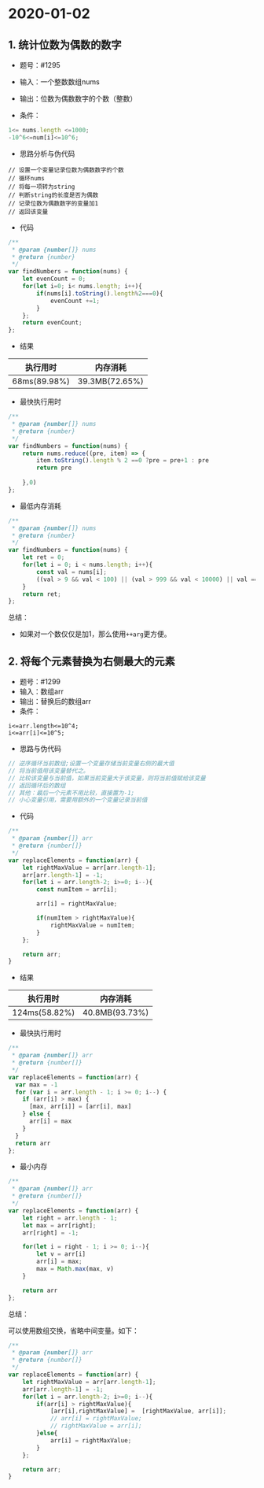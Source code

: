 # 2020-01-02

## 1. 统计位数为偶数的数字

- 题号：#1295

- 输入：一个整数数组nums
- 输出：位数为偶数数字的个数（整数）
- 条件：

```js
1<= nums.length <=1000;
-10^6<=num[i]<=10^6;
```

- 思路分析与伪代码

```text
// 设置一个变量记录位数为偶数数字的个数
// 循环nums
// 将每一项转为string
// 判断string的长度是否为偶数
// 记录位数为偶数数字的变量加1
// 返回该变量
```

- 代码

```js
/**
 * @param {number[]} nums
 * @return {number}
 */
var findNumbers = function(nums) {
    let evenCount = 0;
    for(let i=0; i< nums.length; i++){
        if(nums[i].toString().length%2===0){
            evenCount +=1;
        }
    };
    return evenCount;
};
```

- 结果

| 执行用时     | 内存消耗       |
| ------------ | -------------- |
| 68ms(89.98%) | 39.3MB(72.65%) |

- 最快执行用时

```js
/**
 * @param {number[]} nums
 * @return {number}
 */
var findNumbers = function(nums) {
    return nums.reduce((pre, item) => {
        item.toString().length % 2 ==0 ?pre = pre+1 : pre
        return pre
           
    },0)
};
```

- 最低内存消耗

```js
/**
 * @param {number[]} nums
 * @return {number}
 */
var findNumbers = function(nums) {
    let ret = 0;
    for(let i = 0; i < nums.length; i++){
        const val = nums[i];
        ((val > 9 && val < 100) || (val > 999 && val < 10000) || val === 100000) && ++ret;
    }
    return ret;
};
```

总结：

- 如果对一个数仅仅是加1，那么使用`++arg`更方便。

## 2. 将每个元素替换为右侧最大的元素

- 题号：#1299
- 输入：数组arr
- 输出：替换后的数组arr
- 条件：

```text
i<=arr.length<=10^4;
i<=arr[i]<=10^5;
```

- 思路与伪代码

```js
// 逆序循环当前数组;设置一个变量存储当前变量右侧的最大值
// 将当前值用该变量替代之。
// 比较该变量与当前值，如果当前变量大于该变量，则将当前值赋给该变量
// 返回循环后的数组
// 其他：最后一个元素不用比较，直接置为-1;
// 小心变量引用，需要用额外的一个变量记录当前值
```

- 代码

```js
/**
 * @param {number[]} arr
 * @return {number[]}
 */
var replaceElements = function(arr) {
    let rightMaxValue = arr[arr.length-1];
    arr[arr.length-1] = -1;
    for(let i = arr.length-2; i>=0; i--){
        const numItem = arr[i];

        arr[i] = rightMaxValue;

        if(numItem > rightMaxValue){
            rightMaxValue = numItem;
        }
    };

    return arr;
}
```

- 结果

| 执行用时      | 内存消耗       |
| ------------- | -------------- |
| 124ms(58.82%) | 40.8MB(93.73%) |

- 最快执行用时

```js
/**
 * @param {number[]} arr
 * @return {number[]}
 */
var replaceElements = function(arr) {
  var max = -1
  for (var i = arr.length - 1; i >= 0; i--) {
    if (arr[i] > max) {
      [max, arr[i]] = [arr[i], max]
    } else {
      arr[i] = max
    }
  }
  return arr
};
```

- 最小内存

```js
/**
 * @param {number[]} arr
 * @return {number[]}
 */
var replaceElements = function(arr) {
    let right = arr.length - 1;
    let max = arr[right];
    arr[right] = -1;

    for(let i = right - 1; i >= 0; i--){
        let v = arr[i]
        arr[i] = max;
        max = Math.max(max, v)
    }

    return arr
};
```

总结：

可以使用数组交换，省略中间变量。如下：

```js
/**
 * @param {number[]} arr
 * @return {number[]}
 */
var replaceElements = function(arr) {
    let rightMaxValue = arr[arr.length-1];
    arr[arr.length-1] = -1;
    for(let i = arr.length-2; i>=0; i--){
        if(arr[i] > rightMaxValue){
            [arr[i],rightMaxValue] =  [rightMaxValue, arr[i]];
            // arr[i] = rightMaxValue;
            // rightMaxValue = arr[i];
        }else{
            arr[i] = rightMaxValue;
        }
    };

    return arr;
}
```



